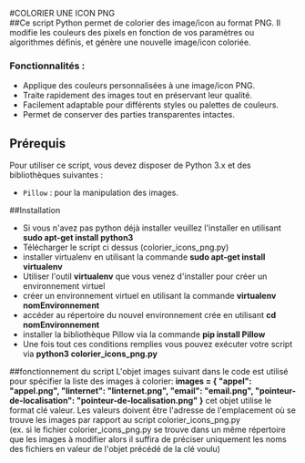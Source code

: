 #COLORIER UNE ICON PNG  
##Ce script Python permet de colorier des image/icon au format PNG. Il modifie les couleurs des pixels en fonction  de vos paramètres ou algorithmes définis, et génère une nouvelle image/icon coloriée.
### Fonctionnalités :
- Applique des couleurs personnalisées à une image/icon PNG.
- Traite rapidement des images tout en préservant leur qualité.
- Facilement adaptable pour différents styles ou palettes de couleurs.
- Permet de conserver des parties transparentes intactes.

## Prérequis
Pour utiliser ce script, vous devez disposer de Python 3.x et des bibliothèques suivantes :
- `Pillow` : pour la manipulation des images.

##Installation
- Si vous n'avez pas python déjà installer veuillez l'installer en utilisant **sudo apt-get install python3**
- Télécharger le script ci dessus (colorier_icons_png.py)
- installer virtualenv en utilisant la commande **sudo apt-get install virtualenv**
- Utiliser l'outil **virtualenv** que vous venez d'installer pour créer un environnement virtuel
- créer un environnement virtuel en utilisant la commande **virtualenv nomEnvironnement**
- accéder au répertoire du nouvel environnement crée en utilisant **cd nomEnvironnement**
- installer la bibliothèque Pillow via la commande **pip install Pillow**
- Une fois tout ces conditions remplies vous pouvez exécuter votre script via **python3 colorier_icons_png.py**

##fonctionnement du script
L'objet images suivant dans le code est utilisé pour spécifier la liste des images à colorier:
**images = {
        "appel": "appel.png",
        "linternet": "linternet.png",
        "email": "email.png",
        "pointeur-de-localisation": "pointeur-de-localisation.png"
    }**
cet objet utilise le format clé valeur. Les valeurs doivent être l'adresse de l'emplacement où se trouve les images par rapport au script colorier_icons_png.py  
(ex. si le fichier colorier_icons_png.py se trouve dans un même répertoire que les images à modifier alors il suffira 
de préciser uniquement les noms des fichiers en valeur de l'objet précédé de la clé voulu)
